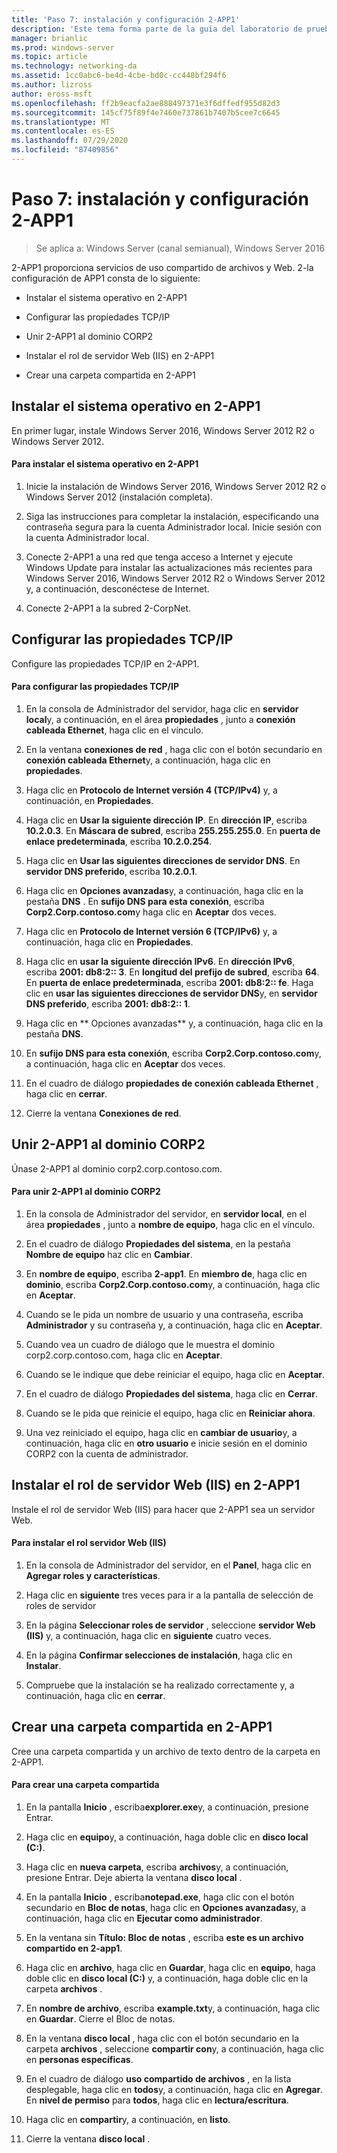 ```yaml
---
title: 'Paso 7: instalación y configuración 2-APP1'
description: 'Este tema forma parte de la guía del laboratorio de pruebas: demostración de una implementación multisitio de DirectAccess para Windows Server 2016'
manager: brianlic
ms.prod: windows-server
ms.topic: article
ms.technology: networking-da
ms.assetid: 1cc0abc6-be4d-4cbe-bd0c-cc448bf294f6
ms.author: lizross
author: eross-msft
ms.openlocfilehash: ff2b9eacfa2ae888497371e3f6dffedf955d82d3
ms.sourcegitcommit: 145cf75f89f4e7460e737861b7407b5cee7c6645
ms.translationtype: MT
ms.contentlocale: es-ES
ms.lasthandoff: 07/29/2020
ms.locfileid: "87409856"
---
```

# <a name="step-7-install-and-configure-2-app1"></a>Paso 7: instalación y configuración 2-APP1

>Se aplica a: Windows Server (canal semianual), Windows Server 2016

2-APP1 proporciona servicios de uso compartido de archivos y Web. 2-la configuración de APP1 consta de lo siguiente:

- Instalar el sistema operativo en 2-APP1

- Configurar las propiedades TCP/IP

- Unir 2-APP1 al dominio CORP2

- Instalar el rol de servidor Web (IIS) en 2-APP1

- Crear una carpeta compartida en 2-APP1

## <a name="install-the-operating-system-on-2-app1"></a><a name="bkmk_InstallOS"></a>Instalar el sistema operativo en 2-APP1
En primer lugar, instale Windows Server 2016, Windows Server 2012 R2 o Windows Server 2012.

#### <a name="to-install-the-operating-system-on-2-app1"></a>Para instalar el sistema operativo en 2-APP1

1.  Inicie la instalación de Windows Server 2016, Windows Server 2012 R2 o Windows Server 2012 (instalación completa).

2.  Siga las instrucciones para completar la instalación, especificando una contraseña segura para la cuenta Administrador local. Inicie sesión con la cuenta Administrador local.

3.  Conecte 2-APP1 a una red que tenga acceso a Internet y ejecute Windows Update para instalar las actualizaciones más recientes para Windows Server 2016, Windows Server 2012 R2 o Windows Server 2012 y, a continuación, desconéctese de Internet.

4.  Conecte 2-APP1 a la subred 2-CorpNet.

## <a name="configure-tcpip-properties"></a><a name="bkmk_TCP"></a>Configurar las propiedades TCP/IP
Configure las propiedades TCP/IP en 2-APP1.

#### <a name="to-configure-tcpip-properties"></a>Para configurar las propiedades TCP/IP

1.  En la consola de Administrador del servidor, haga clic en **servidor local**y, a continuación, en el área **propiedades** , junto a **conexión cableada Ethernet**, haga clic en el vínculo.

2.  En la ventana **conexiones de red** , haga clic con el botón secundario en **conexión cableada Ethernet**y, a continuación, haga clic en **propiedades**.

3.  Haga clic en **Protocolo de Internet versión 4 (TCP/IPv4)** y, a continuación, en **Propiedades**.

4.  Haga clic en **Usar la siguiente dirección IP**. En **dirección IP**, escriba **10.2.0.3**. En **Máscara de subred**, escriba **255.255.255.0**. En **puerta de enlace predeterminada**, escriba **10.2.0.254**.

5.  Haga clic en **Usar las siguientes direcciones de servidor DNS**. En **servidor DNS preferido**, escriba **10.2.0.1**.

6.  Haga clic en **Opciones avanzadas**y, a continuación, haga clic en la pestaña **DNS** . En **sufijo DNS para esta conexión**, escriba **Corp2.Corp.contoso.com**y haga clic en **Aceptar** dos veces.

7.  Haga clic en **Protocolo de Internet versión 6 (TCP/IPv6)** y, a continuación, haga clic en **Propiedades**.

8.  Haga clic en **usar la siguiente dirección IPv6**. En **dirección IPv6**, escriba **2001: db8:2:: 3**. En **longitud del prefijo de subred**, escriba **64**. En **puerta de enlace predeterminada**, escriba **2001: db8:2:: fe**. Haga clic en **usar las siguientes direcciones de servidor DNS**y, en **servidor DNS preferido**, escriba **2001: db8:2:: 1**.

9. Haga clic en ** Opciones avanzadas** y, a continuación, haga clic en la pestaña **DNS**.

10. En **sufijo DNS para esta conexión**, escriba **Corp2.Corp.contoso.com**y, a continuación, haga clic en **Aceptar** dos veces.

11. En el cuadro de diálogo **propiedades de conexión cableada Ethernet** , haga clic en **cerrar**.

12. Cierre la ventana **Conexiones de red**.

## <a name="join-2-app1-to-the-corp2-domain"></a><a name="bkmk_JoinDomain"></a>Unir 2-APP1 al dominio CORP2
Únase 2-APP1 al dominio corp2.corp.contoso.com.

#### <a name="to-join-2-app1-to-the-corp2-domain"></a>Para unir 2-APP1 al dominio CORP2

1.  En la consola de Administrador del servidor, en **servidor local**, en el área **propiedades** , junto a **nombre de equipo**, haga clic en el vínculo.

2.  En el cuadro de diálogo **Propiedades del sistema**, en la pestaña **Nombre de equipo** haz clic en **Cambiar**.

3.  En **nombre de equipo**, escriba **2-app1**. En **miembro de**, haga clic en **dominio**, escriba **Corp2.Corp.contoso.com**y, a continuación, haga clic en **Aceptar**.

4.  Cuando se le pida un nombre de usuario y una contraseña, escriba **Administrador** y su contraseña y, a continuación, haga clic en **Aceptar**.

5.  Cuando vea un cuadro de diálogo que le muestra el dominio corp2.corp.contoso.com, haga clic en **Aceptar**.

6.  Cuando se le indique que debe reiniciar el equipo, haga clic en **Aceptar**.

7.  En el cuadro de diálogo **Propiedades del sistema**, haga clic en **Cerrar**.

8.  Cuando se le pida que reinicie el equipo, haga clic en **Reiniciar ahora**.

9. Una vez reiniciado el equipo, haga clic en **cambiar de usuario**y, a continuación, haga clic en **otro usuario** e inicie sesión en el dominio CORP2 con la cuenta de administrador.

## <a name="install-the-web-server-iis-role-on-2-app1"></a><a name="bkmk_IIS"></a>Instalar el rol de servidor Web (IIS) en 2-APP1
Instale el rol de servidor Web (IIS) para hacer que 2-APP1 sea un servidor Web.

#### <a name="to-install-the-web-server-iis-role"></a>Para instalar el rol servidor Web (IIS)

1.  En la consola de Administrador del servidor, en el **Panel**, haga clic en **Agregar roles y características**.

2.  Haga clic en **siguiente** tres veces para ir a la pantalla de selección de roles de servidor

3.  En la página **Seleccionar roles de servidor** , seleccione **servidor Web (IIS)** y, a continuación, haga clic en **siguiente** cuatro veces.

4.  En la página **Confirmar selecciones de instalación**, haga clic en **Instalar**.

5.  Compruebe que la instalación se ha realizado correctamente y, a continuación, haga clic en **cerrar**.

## <a name="create-a-shared-folder-on-2-app1"></a><a name="bkmk_Share"></a>Crear una carpeta compartida en 2-APP1
Cree una carpeta compartida y un archivo de texto dentro de la carpeta en 2-APP1.

#### <a name="to-create-a-shared-folder"></a>Para crear una carpeta compartida

1.  En la pantalla **Inicio** , escriba**explorer.exe**y, a continuación, presione Entrar.

2.  Haga clic en **equipo**y, a continuación, haga doble clic en **disco local (C:)**.

3.  Haga clic en **nueva carpeta**, escriba **archivos**y, a continuación, presione Entrar. Deje abierta la ventana **disco local** .

4.  En la pantalla **Inicio** , escriba**notepad.exe**, haga clic con el botón secundario en **Bloc de notas**, haga clic en **Opciones avanzadas**y, a continuación, haga clic en **Ejecutar como administrador**.

5.  En la ventana sin **Título: Bloc de notas** , escriba **este es un archivo compartido en 2-app1**.

6.  Haga clic en **archivo**, haga clic en **Guardar**, haga clic en **equipo**, haga doble clic en **disco local (C:)** y, a continuación, haga doble clic en la carpeta **archivos** .

7.  En **nombre de archivo**, escriba **example.txt**y, a continuación, haga clic en **Guardar**. Cierre el Bloc de notas.

8.  En la ventana **disco local** , haga clic con el botón secundario en la carpeta **archivos** , seleccione **compartir con**y, a continuación, haga clic en **personas específicas**.

9. En el cuadro de diálogo **uso compartido de archivos** , en la lista desplegable, haga clic en **todos**y, a continuación, haga clic en **Agregar**. En **nivel de permiso** para **todos**, haga clic en **lectura/escritura**.

10. Haga clic en **compartir**y, a continuación, en **listo**.

11. Cierre la ventana **disco local** .



